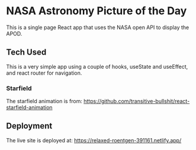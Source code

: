 # NASA Astronomy Picture of the Day

This is a single page React app that uses the NASA open API to display the APOD.

## Tech Used

This is a very simple app using a couple of hooks, useState and useEffect, and react router for navigation.

### Starfield

The starfield animation is from: https://github.com/transitive-bullshit/react-starfield-animation

## Deployment

The live site is deployed at: https://relaxed-roentgen-391161.netlify.app/
